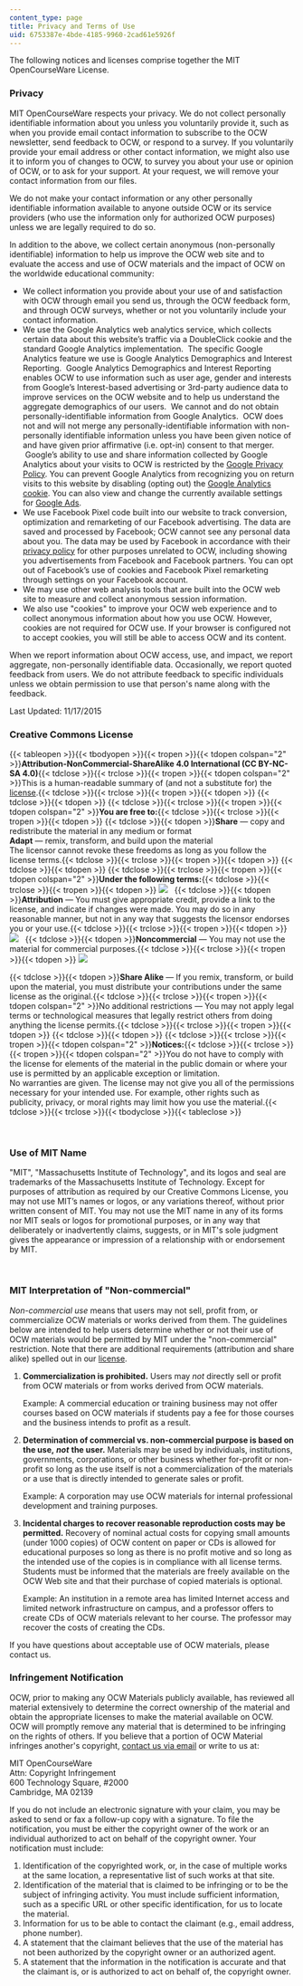 ```yaml
---
content_type: page
title: Privacy and Terms of Use
uid: 6753387e-4bde-4185-9960-2cad61e5926f
---
```

The following notices and licenses comprise together the MIT OpenCourseWare License.

### Privacy

MIT OpenCourseWare respects your privacy. We do not collect personally identifiable information about you unless you voluntarily provide it, such as when you provide email contact information to subscribe to the OCW newsletter, send feedback to OCW, or respond to a survey. If you voluntarily provide your email address or other contact information, we might also use it to inform you of changes to OCW, to survey you about your use or opinion of OCW, or to ask for your support. At your request, we will remove your contact information from our files.

We do not make your contact information or any other personally identifiable information available to anyone outside OCW or its service providers (who use the information only for authorized OCW purposes) unless we are legally required to do so.

In addition to the above, we collect certain anonymous (non-personally identifiable) information to help us improve the OCW web site and to evaluate the access and use of OCW materials and the impact of OCW on the worldwide educational community:

- We collect information you provide about your use of and satisfaction with OCW through email you send us, through the OCW feedback form, and through OCW surveys, whether or not you voluntarily include your contact information.
- We use the Google Analytics web analytics service, which collects certain data about this website’s traffic via a DoubleClick cookie and the standard Google Analytics implementation.  The specific Google Analytics feature we use is Google Analytics Demographics and Interest Reporting.  Google Analytics Demographics and Interest Reporting enables OCW to use information such as user age, gender and interests from Google’s Interest-based advertising or 3rd-party audience data to improve services on the OCW website and to help us understand the aggregate demographics of our users.  We cannot and do not obtain personally-identifiable information from Google Analytics.  OCW does not and will not merge any personally-identifiable information with non-personally identifiable information unless you have been given notice of and have given prior affirmative (i.e. opt-in) consent to that merger.  Google’s ability to use and share information collected by Google Analytics about your visits to OCW is restricted by the [Google Privacy Policy](http://www.google.com/policies/privacy/). You can prevent Google Analytics from recognizing you on return visits to this website by disabling (opting out) the [Google Analytics cookie](http://tools.google.com/dlpage/gaoptout/). You can also view and change the currently available settings for [Google Ads](http://www.google.com/settings/u/0/ads/authenticated?hl=en).
- We use Facebook Pixel code built into our website to track conversion, optimization and remarketing of our Facebook advertising. The data are saved and processed by Facebook; OCW cannot see any personal data about you. The data may be used by Facebook in accordance with their [privacy policy](https://www.facebook.com/about/privacy/) for other purposes unrelated to OCW, including showing you advertisements from Facebook and Facebook partners. You can opt out of Facebook’s use of cookies and Facebook Pixel remarketing through settings on your Facebook account.
- We may use other web analysis tools that are built into the OCW web site to measure and collect anonymous session information.
- We also use "cookies" to improve your OCW web experience and to collect anonymous information about how you use OCW. However, cookies are not required for OCW use. If your browser is configured not to accept cookies, you will still be able to access OCW and its content.

When we report information about OCW access, use, and impact, we report aggregate, non-personally identifiable data. Occasionally, we report quoted feedback from users. We do not attribute feedback to specific individuals unless we obtain permission to use that person's name along with the feedback.

Last Updated: 11/17/2015

### Creative Commons License

{{< tableopen >}}{{< tbodyopen >}}{{< tropen >}}{{< tdopen colspan="2" >}}**Attribution-NonCommercial-ShareAlike 4.0 International (CC BY-NC-SA 4.0)**{{< tdclose >}}{{< trclose >}}{{< tropen >}}{{< tdopen colspan="2" >}}This is a human-readable summary of (and not a substitute for) the [license](http://creativecommons.org/licenses/by-nc-sa/4.0/legalcode).{{< tdclose >}}{{< trclose >}}{{< tropen >}}{{< tdopen >}} {{< tdclose >}}{{< tdopen >}} {{< tdclose >}}{{< trclose >}}{{< tropen >}}{{< tdopen colspan="2" >}}**You are free to:**{{< tdclose >}}{{< trclose >}}{{< tropen >}}{{< tdopen >}} {{< tdclose >}}{{< tdopen >}}**Share** — copy and redistribute the material in any medium or format  
**Adapt** — remix, transform, and build upon the material  
The licensor cannot revoke these freedoms as long as you follow the license terms.{{< tdclose >}}{{< trclose >}}{{< tropen >}}{{< tdopen >}} {{< tdclose >}}{{< tdopen >}} {{< tdclose >}}{{< trclose >}}{{< tropen >}}{{< tdopen colspan="2" >}}**Under the following terms:**{{< tdclose >}}{{< trclose >}}{{< tropen >}}{{< tdopen >}}
![](https://ocw.mit.edu/terms/by.png)
 
{{< tdclose >}}{{< tdopen >}}**Attribution** — You must give appropriate credit, provide a link to the license, and indicate if changes were made. You may do so in any reasonable manner, but not in any way that suggests the licensor endorses you or your use.{{< tdclose >}}{{< trclose >}}{{< tropen >}}{{< tdopen >}}
![](https://ocw.mit.edu/terms/nc.png)
 
{{< tdclose >}}{{< tdopen >}}**Noncommercial** — You may not use the material for commercial purposes.{{< tdclose >}}{{< trclose >}}{{< tropen >}}{{< tdopen >}}
![](https://ocw.mit.edu/terms/sa.png)
 

{{< tdclose >}}{{< tdopen >}}**Share Alike** — If you remix, transform, or build upon the material, you must distribute your contributions under the same license as the original.{{< tdclose >}}{{< trclose >}}{{< tropen >}}{{< tdopen colspan="2" >}}No additional restrictions — You may not apply legal terms or technological measures that legally restrict others from doing anything the license permits.{{< tdclose >}}{{< trclose >}}{{< tropen >}}{{< tdopen >}} {{< tdclose >}}{{< tdopen >}} {{< tdclose >}}{{< trclose >}}{{< tropen >}}{{< tdopen colspan="2" >}}**Notices:**{{< tdclose >}}{{< trclose >}}{{< tropen >}}{{< tdopen colspan="2" >}}You do not have to comply with the license for elements of the material in the public domain or where your use is permitted by an applicable exception or limitation.  
No warranties are given. The license may not give you all of the permissions necessary for your intended use. For example, other rights such as publicity, privacy, or moral rights may limit how you use the material.{{< tdclose >}}{{< trclose >}}{{< tbodyclose >}}{{< tableclose >}}

 

### Use of MIT Name

"MIT", "Massachusetts Institute of Technology", and its logos and seal are trademarks of the Massachusetts Institute of Technology. Except for purposes of attribution as required by our Creative Commons License, you may not use MIT’s names or logos, or any variations thereof, without prior written consent of MIT. You may not use the MIT name in any of its forms nor MIT seals or logos for promotional purposes, or in any way that deliberately or inadvertently claims, suggests, or in MIT's sole judgment gives the appearance or impression of a relationship with or endorsement by MIT.

 

### MIT Interpretation of "Non-commercial"

_Non-commercial use_ means that users may not sell, profit from, or commercialize OCW materials or works derived from them. The guidelines below are intended to help users determine whether or not their use of OCW materials would be permitted by MIT under the "non-commercial" restriction. Note that there are additional requirements (attribution and share alike) spelled out in our [license](https://ocw.mit.edu/terms/#cc).

1. **Commercialization is prohibited.** Users may _not_ directly sell or profit from OCW materials or from works derived from OCW materials.   
      
    Example: A commercial education or training business may not offer courses based on OCW materials if students pay a fee for those courses and the business intends to profit as a result.
2. **Determination of commercial vs. non-commercial purpose is based on the use,** _**not**_ **the user.** Materials may be used by individuals, institutions, governments, corporations, or other business whether for-profit or non-profit so long as the use itself is not a commercialization of the materials or a use that is directly intended to generate sales or profit.   
      
    Example: A corporation may use OCW materials for internal professional development and training purposes.
3. **Incidental charges to recover reasonable reproduction costs may be permitted.** Recovery of nominal actual costs for copying small amounts (under 1000 copies) of OCW content on paper or CDs is allowed for educational purposes so long as there is no profit motive and so long as the intended use of the copies is in compliance with all license terms. Students must be informed that the materials are freely available on the OCW Web site and that their purchase of copied materials is optional.   
      
    Example: An institution in a remote area has limited Internet access and limited network infrastructure on campus, and a professor offers to create CDs of OCW materials relevant to her course. The professor may recover the costs of creating the CDs.

If you have questions about acceptable use of OCW materials, please contact us.

### Infringement Notification

OCW, prior to making any OCW Materials publicly available, has reviewed all material extensively to determine the correct ownership of the material and obtain the appropriate licenses to make the material available on OCW. OCW will promptly remove any material that is determined to be infringing on the rights of others. If you believe that a portion of OCW Material infringes another's copyright, [contact us via email](/contact) or write to us at:

MIT OpenCourseWare   
Attn: Copyright Infringement   
600 Technology Square, #2000   
Cambridge, MA 02139

If you do not include an electronic signature with your claim, you may be asked to send or fax a follow-up copy with a signature. To file the notification, you must be either the copyright owner of the work or an individual authorized to act on behalf of the copyright owner. Your notification must include:

1. Identification of the copyrighted work, or, in the case of multiple works at the same location, a representative list of such works at that site.
2. Identification of the material that is claimed to be infringing or to be the subject of infringing activity. You must include sufficient information, such as a specific URL or other specific identification, for us to locate the material.
3. Information for us to be able to contact the claimant (e.g., email address, phone number).
4. A statement that the claimant believes that the use of the material has not been authorized by the copyright owner or an authorized agent.
5. A statement that the information in the notification is accurate and that the claimant is, or is authorized to act on behalf of, the copyright owner.